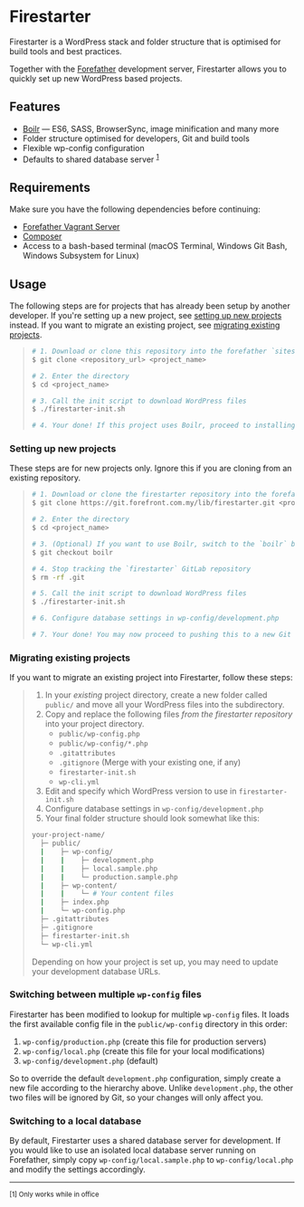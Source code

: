 # Firestarter
Firestarter is a WordPress stack and folder structure that is optimised for
build tools and best practices.

Together with the [Forefather](https://git.forefront.com.my/lib/forefather)
development server, Firestarter allows you to quickly set up new WordPress
based projects.

## Features
* [Boilr](https://git.forefront.com.my/lib/Boilr) — ES6, SASS, BrowserSync, image minification and many more
* Folder structure optimised for developers, Git and build tools
* Flexible wp-config configuration
* Defaults to shared database server <sup>[1](#footnote-1)</sup>

## Requirements
Make sure you have the following dependencies before continuing:
* [Forefather Vagrant Server](https://git.forefront.com.my/lib/forefather)
* [Composer](https://getcomposer.org/)
* Access to a bash-based terminal (macOS Terminal, Windows Git Bash, Windows Subsystem for Linux)

## Usage
The following steps are for projects that has already been setup by another
developer. If you're setting up a new project, see
[setting up new projects](#setting-up-new-projects) instead. If you want to
migrate an existing project, see
[migrating existing projects](#migrating-existing-projects).

> ```bash
> # 1. Download or clone this repository into the forefather `sites/` directory
> $ git clone <repository_url> <project_name>
> 
> # 2. Enter the directory
> $ cd <project_name>
> 
> # 3. Call the init script to download WordPress files
> $ ./firestarter-init.sh
> 
> # 4. Your done! If this project uses Boilr, proceed to installing npm > dependencies.
> ```

### Setting up new projects
These steps are for new projects only. Ignore this if you are cloning from an
existing repository.

> ```bash
> # 1. Download or clone the firestarter repository into the forefather > `sites/` directory
> $ git clone https://git.forefront.com.my/lib/firestarter.git <project_name>
> 
> # 2. Enter the directory
> $ cd <project_name>
> 
> # 3. (Optional) If you want to use Boilr, switch to the `boilr` branch
> $ git checkout boilr
> 
> # 4. Stop tracking the `firestarter` GitLab repository
> $ rm -rf .git
> 
> # 5. Call the init script to download WordPress files
> $ ./firestarter-init.sh
> 
> # 6. Configure database settings in wp-config/development.php
> 
> # 7. Your done! You may now proceed to pushing this to a new Git repository.
> ```

### Migrating existing projects
If you want to migrate an existing project into Firestarter, follow these steps:

> 1. In your *existing* project directory, create a new folder called `public/` and move all your WordPress files into the subdirectory.
> 2. Copy and replace the following files *from the firestarter repository* into your project directory.
>     * `public/wp-config.php`
>     * `public/wp-config/*.php`
>     * `.gitattributes`
>     * `.gitignore` (Merge with your existing one, if any)
>     * `firestarter-init.sh`
>     * `wp-cli.yml`
> 3. Edit and specify which WordPress version to use in `firestarter-init.sh`
> 4. Configure database settings in `wp-config/development.php`
> 5. Your final folder structure should look somewhat like this:
> 
> ```bash
> your-project-name/
>   ├─ public/
>   |    ├─ wp-config/
>   |    |    ├─ development.php
>   |    |    ├─ local.sample.php
>   |    |    └─ production.sample.php
>   |    ├─ wp-content/
>   |    |    └─ # Your content files
>   |    ├─ index.php
>   |    └─ wp-config.php
>   ├─ .gitattributes
>   ├─ .gitignore
>   ├─ firestarter-init.sh
>   └─ wp-cli.yml
> ```
> 
> Depending on how your project is set up, you may need to update your development
> database URLs.

### Switching between multiple `wp-config` files
Firestarter has been modified to lookup for multiple `wp-config` files. It loads
the first available config file in the `public/wp-config` directory in this order:
1. `wp-config/production.php` (create this file for production servers)
2. `wp-config/local.php` (create this file for your local modifications)
3. `wp-config/development.php` (default)

So to override the default `development.php` configuration, simply create a new
file according to the hierarchy above. Unlike `development.php`, the other two
files will be ignored by Git, so your changes will only affect you.

### Switching to a local database
By default, Firestarter uses a shared database server for development. If you
would like to use an isolated local database server running on Forefather, simply
copy `wp-config/local.sample.php` to `wp-config/local.php` and modify the
settings accordingly.

---
<sup>[1] Only works while in office</sup>